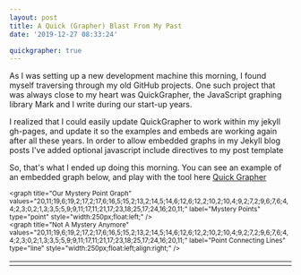 ```yaml
---
layout: post
title: A Quick (Grapher) Blast From My Past
date: '2019-12-27 08:33:24'

quickgrapher: true
---
```



As I was setting up a new development machine this morning, I found myself traversing through my old GitHub projects. One such project that was always close to my heart was QuickGrapher, the JavaScript graphing library Mark and I write during our start-up years.

I realized that I could easily update QuickGrapher to work within my jekyll gh-pages, and update it so the examples and embeds are working again after all these years.  In order to allow embedded graphs in my Jekyll blog posts I've added optional javascript include directives to my post template

So, that's what I ended up doing this morning.  You can see an example of an embedded graph below, and play with the tool here [Quick Grapher](http://www.hunterdavis.com/quickgrapher/)

<small>
 &lt;graph title="Our Mystery Point Graph" values="20,11;19,6;19,2;17,2;17,6;16,5;15,2;13,2;14,5;14,6;12,6;12,2;10,2;10,4;9,2;7,2;9,6;7,6;4,4;2,3;0,2;1,3;3,5;5,9;9,11;17,11;21,17;23,18;25,17;24,16;20,11;" label="Mystery Points" type="point" style="width:250px;float:left;" /&gt; <br>
 &lt;graph title="Not A Mystery Anymore" values="20,11;19,6;19,2;17,2;17,6;16,5;15,2;13,2;14,5;14,6;12,6;12,2;10,2;10,4;9,2;7,2;9,6;7,6;4,4;2,3;0,2;1,3;3,5;5,9;9,11;17,11;21,17;23,18;25,17;24,16;20,11;" label="Point Connecting Lines" type="line" style="width:250px;float:left;align:right;"  /&gt; <br>
    </small>
<table>
    <tr>
        <td><graph title="Our Mystery Point Graph" values="20,11;19,6;19,2;17,2;17,6;16,5;15,2;13,2;14,5;14,6;12,6;12,2;10,2;10,4;9,2;7,2;9,6;7,6;4,4;2,3;0,2;1,3;3,5;5,9;9,11;17,11;21,17;23,18;25,17;24,16;20,11;" label="Mystery Points" type="point" style="width:250px;float:left;" />  </td>
        <td> <graph title="Not A Mystery Anymore" values="20,11;19,6;19,2;17,2;17,6;16,5;15,2;13,2;14,5;14,6;12,6;12,2;10,2;10,4;9,2;7,2;9,6;7,6;4,4;2,3;0,2;1,3;3,5;5,9;9,11;17,11;21,17;23,18;25,17;24,16;20,11;" label="Point Connecting Lines" type="line" style="width:250px;float:left;align:right;" /> </td>
    </tr>
</table>
